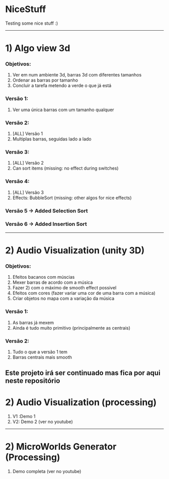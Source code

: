 # NiceStuff
Testing some nice stuff :) 

------------------------------------------------------------------------------------------------------------

# 1) Algo view 3d

### Objetivos:
  1) Ver em num ambiente 3d, barras 3d com diferentes tamanhos
  2) Ordenar as barras por tamanho 
  3) Concluir a tarefa metendo a verde o que já está

### Versão 1:
  1) Ver uma única barras com um tamanho qualquer
 
### Versão 2: 
  1) [ALL] Versão 1
  2) Multiplas barras, seguidas lado a lado
  
### Versão 3: 
  1) [ALL] Versão 2
  2) Can sort items (missing: no effect during switches)

### Versão 4:
  1) [ALL] Versão 3
  2) Effects: BubbleSort (missing: other algos for nice effects)

### Versão 5 -> Added Selection Sort

### Versão 6 -> Added Insertion Sort

------------------------------------------------------------------------------------------------------------

# 2) Audio Visualization (unity 3D)

### Objetivos:
  1) Efeitos bacanos com múscias 
  2) Mexer barras de acordo com a música
  3) Fazer 2) com o máximo de smooth effect possivel
  4) Efeitos com cores (fazer variar uma cor de uma barra com a música)
  5) Criar objetos no mapa com a variação da música
  
 ### Versão 1: 
  1) As barras já mexem 
  2) Ainda é tudo muito primitivo (principalmente as centrais)
  
  
  ### Versão 2: 
  
   1) Tudo o que a versão 1 tem
   2) Barras centrais mais smooth
   
   Este projeto irá ser continuado mas fica por aqui neste repositório
  ------------------------------------------------------------------------------------------------------------

# 2) Audio Visualization (processing)

  1) V1 :Demo 1
  2) V2: Demo 2
  (ver no youtube)

  ------------------------------------------------------------------------------------------------------------

# 2) MicroWorlds Generator (Processing)

  1) Demo completa
  (ver no youtube)



  
